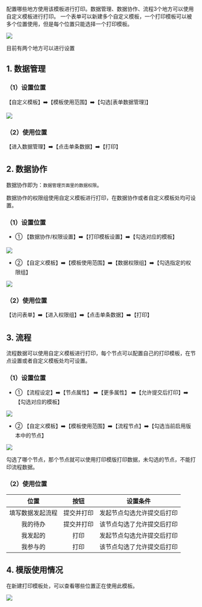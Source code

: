 
配置哪些地方使用该模板进行打印。数据管理、数据协作、流程3个地方可以使用自定义模板进行打印。 一个表单可以新建多个自定义模板，一个打印模板可以被多个位置使用，但是每个位置只能选择一个打印模板。

![](../img/9-2-2i1.png)

目前有两个地方可以进行设置

## 1. 数据管理

### （1）设置位置
【自定义模板】:arrow_right:【模板使用范围】:arrow_right:【勾选[表单数据管理]】

![](../img/9-2-2i2.gif)

### （2）使用位置

【进入数据管理】:arrow_right:【点击单条数据】:arrow_right:【打印】

## 2. 数据协作

数据协作即为：`数据管理页面里的数据权限`。

数据协作的权限组使用自定义模板进行打印，在数据协作或者自定义模板处均可设置。

### （1）设置位置

* ① 【数据协作/权限设置】:arrow_right:【打印模板设置】:arrow_right:【勾选对应的模板】

![](../img/9-2-2i3.gif)

* ② 【自定义模板】:arrow_right:【模板使用范围】:arrow_right:【数据权限组】:arrow_right:【勾选指定的权限组】

![](../img/9-2-2i4.gif)

### （2）使用位置

【访问表单】:arrow_right:【进入权限组】:arrow_right:【点击单条数据】:arrow_right:【打印】


## 3. 流程

流程数据可以使用自定义模板进行打印，每个节点可以配置自己的打印模板，在节点设置或者自定义模板处均可设置。

### （1）设置位置

* ① 【流程设定】:arrow_right:【节点属性】 :arrow_right:【更多属性】 :arrow_right:【允许提交后打印】:arrow_right:【勾选对应的模板】

![](../img/9-2-2i5.gif)

* ② 【自定义模板】:arrow_right:【模板使用范围】:arrow_right:【流程节点】:arrow_right:【勾选当前启用版本中的节点】

![](../img/9-2-2i6.gif)

勾选了哪个节点，那个节点就可以使用打印模版打印数据，未勾选的节点，不能打印流程数据。


### （2）使用位置

| 位置 | 按钮 | 设置条件 |
| :-:  | :-: |   :-:    |
|填写数据发起流程|	提交并打印|	发起节点勾选允许提交后打印|
|我的待办|	提交并打印|	该节点勾选了允许提交后打印|
|我发起的|	打印|	发起节点勾选允许提交后打印|
|我参与的|	打印|	该节点勾选了允许提交后打印|


## 4. 模版使用情况

在新建打印模板处，可以查看哪些位置正在使用此模板。

![](../img/9-2-2i7.png)